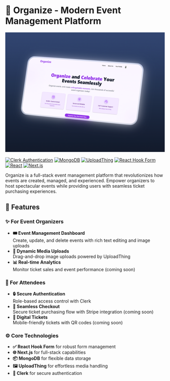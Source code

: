 # 🎉 Organize - Modern Event Management Platform

![Organize Banner](/Organize%20Pc.png) <!-- Replace with your actual banner image -->

[![Clerk Authentication](https://img.shields.io/badge/Authentication-Clerk-3B82F6)](https://clerk.com)
[![MongoDB](https://img.shields.io/badge/Database-MongoDB-47A248)](https://www.mongodb.com)
[![UploadThing](https://img.shields.io/badge/File%20Upload-UploadThing-4B46BE)](https://uploadthing.com)
[![React Hook Form](https://img.shields.io/badge/Forms-React%20Hook%20Form-EC5990)](https://react-hook-form.com)
[![React](https://img.shields.io/badge/Framework-React-61DAFB)](https://react.dev)
[![Next.js](https://img.shields.io/badge/Fullstack-Next.js-000000)](https://nextjs.org)

Organize is a full-stack event management platform that revolutionizes how events are created, managed, and experienced. Empower organizers to host spectacular events while providing users with seamless ticket purchasing experiences.

## 🚀 Features

### ✨ For Event Organizers
- **🎟️ Event Management Dashboard**  
  Create, update, and delete events with rich text editing and image uploads
- **📸 Dynamic Media Uploads**  
  Drag-and-drop image uploads powered by UploadThing
- **📊 Real-time Analytics**  
  Monitor ticket sales and event performance (coming soon)

### 🔐 For Attendees
- **🔒 Secure Authentication**  
  Role-based access control with Clerk
- **💸 Seamless Checkout**  
  Secure ticket purchasing flow with Stripe integration (coming soon)
- **📲 Digital Tickets**  
  Mobile-friendly tickets with QR codes (coming soon)

### ⚙️ Core Technologies
- **✅ React Hook Form** for robust form management
- **🌐 Next.js** for full-stack capabilities
- **📦 MongoDB** for flexible data storage
- **🖼️ UploadThing** for effortless media handling
- **🔑 Clerk** for secure authentication

<!-- ## 🛠️ Installation

1. **Clone the repository**
   ```bash
   git clone https://github.com/yourusername/organize.git
   cd organize

1. **Clone the repository**
   ```bash
   git clone https://github.com/yourusername/organize.git
   cd organize -->